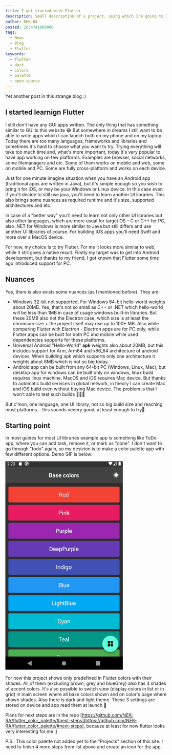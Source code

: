 ```yaml
---
title: I got started with Flutter
description: Small description of a project, using which I'm going to learn Flutter itself and few other packages around it
author: NEK-RA
posted: 1634741888000
tags: 
  - News
  - Blog
  - Flutter
keywords:
  - flutter
  - dart
  - colors
  - palette
  - open-source
---
```


Yet another post in this strange blog :)

## I started learnign Flutter

I still don't have any GUI apps written. The only thing that has something similar to GUI is this website 😂 But somewhere in dreams I still want to be able to write apps which I can launch both on my phone and on my laptop. Today there are too many languages, frameworks and libraries and sometimes it's hard to choose what you want to try. Trying everything will take too much time and, what's more important, today it's very popular to have app working on few platforms. Examples are browser, social networks, some filemanagers and etc. Some of them works on mobile and web, some on mobile and PC. Some are fully cross-platform and works on each device.

Just for one minute imagine situation when you have an Android app (traditional apps are written in Java), but it's simple enough so you wish to bring it for iOS, or may be your Windows or Linux device. In this case even if you'll decide to still use java, you'll need to learn another UI libraries. This also brings some nuances as required runtime and it's size, supported architectures and etc.

In case of a "better way" you'll need to learn not only other UI libraries but also other languages, which are more usual for target OS - C or C++ for PC, also .NET for Windows is more similar to Java but still differs and use another UI libraries of course. For building iOS apps you'll need Swift and more over a MacOS device.

For now, my choice is to try Flutter. For me it looks more similar to web, while it still gives a native result. Firstly my target was to get into Android development, but thanks to my friend, I got known that Flutter some time ago introduced support for PC.

## Nuances

Yes, there is also exists some nuances (as I mentioned before). They are:

- Windows 32-bit not supported. For Windows 64-bit hello-world weights about 20MB. Yes, that's not so small as C++ or .NET which hello-world will be less than 1MB in case of usage windows built-in libraries. But these 20MB also not the Electron case, which size is at least the chromium size + the project itself may rise up to 100+ MB. Also while comparing Flutter with Electron - Electron apps are for PC only, while Flutter apps can be built for both PC and mobile while used dependencies supports for these platforms.
- Universal Android "Hello-World" **apk** weights also about 20MB, but this includes support for Arm, Arm64 and x86_64 architecture of android devices. When building apk which supports only one architecture it weights about 6MB which is not so big today.
- Android app can be built from any 64-bit PC (Windows, Linux, Mac), but desktop app for windows can be built only on windows, linux build requires linux machine. MacOS and iOS requires Mac device. But thanks to automatic build services in global network, in theory I can create Mac and iOS build even without buying Mac device. The problem is that I won't able to test such builds 🤣🤣🤣

But c'mon, one language, one UI library, not so big build size and reaching most platforms... this sounds veeery good, at least enough to try🤔

## Starting point

In most guides for most UI libraries example app is something like ToDo app, where you can add task, remove it, or mark as "done". I don't want to go through "todo" again, so my desicion is to make a color palette app with few different options. Demo GIF is below:

![alt](https://github.com/NEK-RA/flutter_color_palette/raw/main/demo.gif)

</md-center-img>

For now this project shows only predefined in Flutter colors with their shades. All of them (excluding brown, grey and blueGrey) also has 4 shades of accent colors. It's also possible to switch view (display colors in list or in grid) in main screen where all base colors shown and on color's page where shown shades. Also there is dark and light theme. These 3 settings are stored on device and app read them at launch 🤔

Plans for next steps are in the repo [https://github.com/NEK-RA/flutter_color_palette/#next-steps](https://github.com/NEK-RA/flutter_color_palette/#next-steps), because at least for now flutter looks very interesting for me :)

P.S.: This color palette not added yet to the "Projects" section of this site. I need to finish 4 more steps from list above and create an icon for the app.
